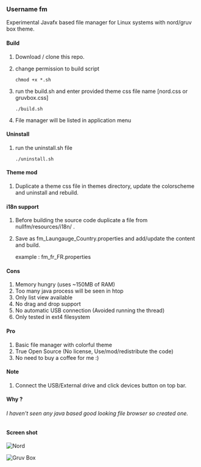 ###  Username fm

Experimental Javafx based file manager for Linux systems with nord/gruv box theme.


#### Build

   1. Download / clone this repo.
   2. change permission to build script

        `chmod +x *.sh`
      
   3. run the build.sh and enter provided theme css file name [nord.css or gruvbox.css]
   
        `./build.sh`
   
   2. File manager will be listed in application menu

#### Uninstall
   1. run the uninstall.sh file
   
       `./uninstall.sh`
       
#### Theme mod 
    
   1. Duplicate a theme css file in themes directory, update the colorscheme and uninstall and rebuild.      

#### i18n support

   1. Before building the source code duplicate a file from nullfm/resources/i18n/ .
   2. Save as fm_Laungauge_Country.properties and add/update the content and build.

      example : fm_fr_FR.properties
    
#### Cons
  1. Memory hungry (uses ~150MB of RAM)
  2. Too many java process will be seen in htop
  3. Only list view available
  3. No drag and drop support
  4. No automatic USB connection (Avoided running the thread)
  5. Only tested in ext4 filesystem 

#### Pro
   1. Basic file manager with colorful theme
   2. True Open Source (No license, Use/mod/redistribute the code)
   3. No need to buy a coffee for me :)   

#### Note
   1. Connect the USB/External drive and click devices button on top bar.

#### Why ?
   
###### I haven't seen any java based good looking file browser so created one. 
 
#### Screen shot
 
![Nord](https://github.com/viyoriya/nullfm/blob/master/screenshot/2020-06-11-17-43-13.png)

![Gruv Box](https://github.com/viyoriya/nullfm/blob/master/screenshot/2020-06-11-17-38-10.png)
  
